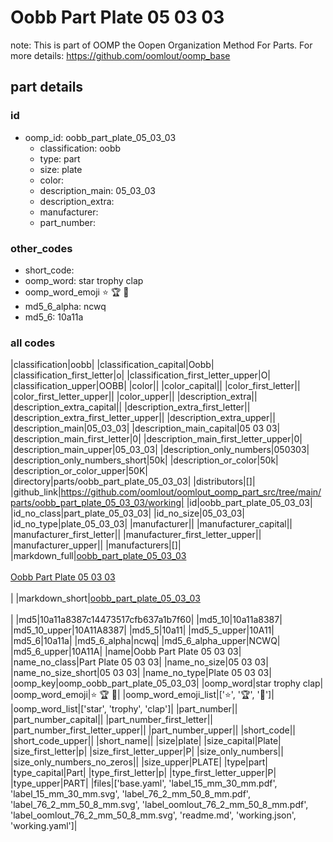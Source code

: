 # Oobb Part Plate 05 03 03  

note: This is part of OOMP the Oopen Organization Method For Parts. For more details: https://github.com/oomlout/oomp_base

##  part details





### id
* oomp_id: oobb_part_plate_05_03_03
  * classification: oobb
  * type: part
  * size: plate
  * color: 
  * description_main: 05_03_03
  * description_extra: 
  * manufacturer: 
  * part_number: 

### other_codes
* short_code: 
* oomp_word: star trophy clap
* oomp_word_emoji :star: :trophy: :clap:
* md5_6_alpha: ncwq
* md5_6: 10a11a

### all codes 
|classification|oobb|
|classification_capital|Oobb|
|classification_first_letter|o|
|classification_first_letter_upper|O|
|classification_upper|OOBB|
|color||
|color_capital||
|color_first_letter||
|color_first_letter_upper||
|color_upper||
|description_extra||
|description_extra_capital||
|description_extra_first_letter||
|description_extra_first_letter_upper||
|description_extra_upper||
|description_main|05_03_03|
|description_main_capital|05 03 03|
|description_main_first_letter|0|
|description_main_first_letter_upper|0|
|description_main_upper|05_03_03|
|description_only_numbers|050303|
|description_only_numbers_short|50k|
|description_or_color|50k|
|description_or_color_upper|50K|
|directory|parts/oobb_part_plate_05_03_03|
|distributors|[]|
|github_link|https://github.com/oomlout/oomlout_oomp_part_src/tree/main/parts/oobb_part_plate_05_03_03/working|
|id|oobb_part_plate_05_03_03|
|id_no_class|part_plate_05_03_03|
|id_no_size|05_03_03|
|id_no_type|plate_05_03_03|
|manufacturer||
|manufacturer_capital||
|manufacturer_first_letter||
|manufacturer_first_letter_upper||
|manufacturer_upper||
|manufacturers|[]|
|markdown_full|[oobb_part_plate_05_03_03](https://github.com/oomlout/oomlout_oomp_part_src/tree/main/parts/oobb_part_plate_05_03_03/working)<br>[](https://github.com/oomlout/oomlout_oomp_part_src/tree/main/parts/oobb_part_plate_05_03_03/working)<br>[Oobb Part Plate 05 03 03](https://github.com/oomlout/oomlout_oomp_part_src/tree/main/parts/oobb_part_plate_05_03_03/working)<br><br>|
|markdown_short|[oobb_part_plate_05_03_03](https://github.com/oomlout/oomlout_oomp_part_src/tree/main/parts/oobb_part_plate_05_03_03/working)<br><br>|
|md5|10a11a8387c14473517cfb637a1b7f60|
|md5_10|10a11a8387|
|md5_10_upper|10A11A8387|
|md5_5|10a11|
|md5_5_upper|10A11|
|md5_6|10a11a|
|md5_6_alpha|ncwq|
|md5_6_alpha_upper|NCWQ|
|md5_6_upper|10A11A|
|name|Oobb Part Plate 05 03 03|
|name_no_class|Part Plate 05 03 03|
|name_no_size|05 03 03|
|name_no_size_short|05 03 03|
|name_no_type|Plate 05 03 03|
|oomp_key|oomp_oobb_part_plate_05_03_03|
|oomp_word|star trophy clap|
|oomp_word_emoji|:star: :trophy: :clap:|
|oomp_word_emoji_list|[':star:', ':trophy:', ':clap:']|
|oomp_word_list|['star', 'trophy', 'clap']|
|part_number||
|part_number_capital||
|part_number_first_letter||
|part_number_first_letter_upper||
|part_number_upper||
|short_code||
|short_code_upper||
|short_name||
|size|plate|
|size_capital|Plate|
|size_first_letter|p|
|size_first_letter_upper|P|
|size_only_numbers||
|size_only_numbers_no_zeros||
|size_upper|PLATE|
|type|part|
|type_capital|Part|
|type_first_letter|p|
|type_first_letter_upper|P|
|type_upper|PART|
|files|['base.yaml', 'label_15_mm_30_mm.pdf', 'label_15_mm_30_mm.svg', 'label_76_2_mm_50_8_mm.pdf', 'label_76_2_mm_50_8_mm.svg', 'label_oomlout_76_2_mm_50_8_mm.pdf', 'label_oomlout_76_2_mm_50_8_mm.svg', 'readme.md', 'working.json', 'working.yaml']|
